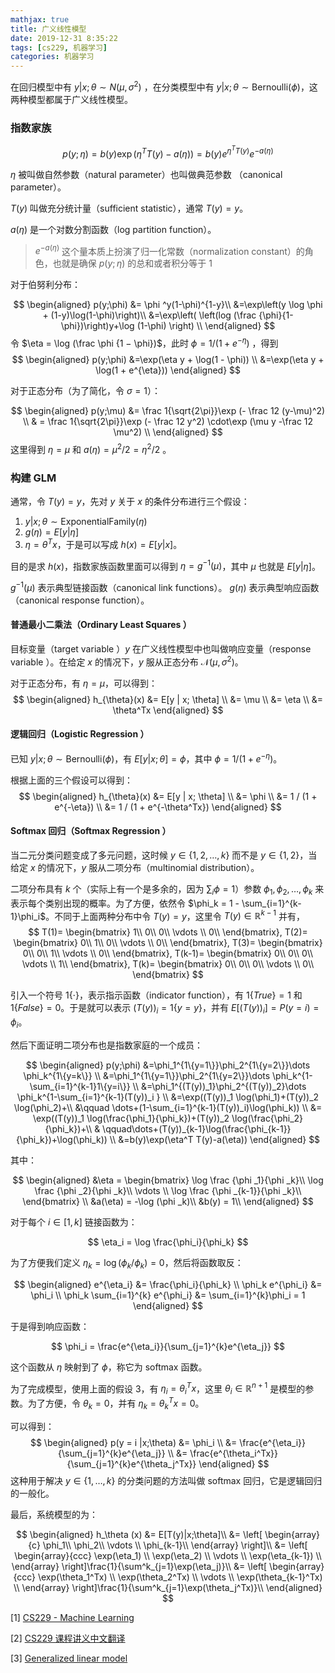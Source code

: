 ```yaml
---
mathjax: true
title: 广义线性模型
date: 2019-12-31 8:35:22
tags: [cs229, 机器学习]
categories: 机器学习
---
```


在回归模型中有 $y|x;\theta \sim N (\mu,\sigma^2)$ ，在分类模型中有 $y|x;\theta \sim \text{Bernoulli}(\phi)$，这两种模型都属于广义线性模型。

### 指数家族

$$
p(y;\eta) =b(y)\exp(\eta^TT(y)-a(\eta)) = b(y)e^{\eta^TT(y)} e^{-a(\eta)}
$$


$\eta$ 被叫做自然参数（natural parameter）也叫做典范参数 （canonical parameter）。

$T(y)$ 叫做充分统计量（sufficient statistic），通常 $T(y) = y$。

<!--more-->


$a(\eta)$ 是一个对数分割函数（log partition function）。

> $e^{−a(\eta)}$ 这个量本质上扮演了归一化常数（normalization constant）的角色，也就是确保 $p(y; \eta)$ 的总和或者积分等于 $1$

对于伯努利分布：

$$
\begin{aligned} p(y;\phi)
&= \phi ^y(1-\phi)^{1-y}\\
&=\exp\left(y \log \phi + (1-y)\log(1-\phi)\right)\\
&=\exp\left( \left(log (\frac {\phi}{1-\phi})\right)y+\log (1-\phi) \right) \\
\end{aligned}
$$
令 $\eta = \log (\frac \phi {1 − \phi})$，此时 $\phi = 1/ (1 + e^{−\eta} )$ ，得到
$$
\begin{aligned}
p(y;\phi) &=\exp(\eta y + \log(1 - \phi)) \\
&=\exp(\eta y + \log(1 + e^{\eta}))
\end{aligned}
$$

对于正态分布（为了简化，令 $\sigma = 1$）：

$$
\begin{aligned} p(y;\mu)
&= \frac 1{\sqrt{2\pi}}\exp (- \frac 12 (y-\mu)^2) \\
& = \frac 1{\sqrt{2\pi}}\exp (- \frac 12 y^2) \cdot\exp (\mu y -\frac 12 \mu^2) \\
\end{aligned}
$$
这里得到 $\eta = \mu$ 和 $a(\eta) = \mu^2/2 = \eta^2/2$ 。

### 构建 GLM

通常，令 $T(y) = y$，先对 $y$ 关于 $x$ 的条件分布进行三个假设：

1. $y | x; \theta \sim \text{ExponentialFamily}(\eta)$
2. $g(\eta) = E[y | \eta]$
3. $\eta = \theta^T x$，于是可以写成 $h(x) = E[y|x]$。

目的是求 $h(x)$，指数家族函数里面可以得到 $\eta = g^{-1}(\mu)$，其中 $\mu$ 也就是 $E[y|\eta]$。

$g^{-1}(\mu)$ 表示典型链接函数（canonical link functions）。
$g(\eta)$ 表示典型响应函数（canonical response function）。

#### 普通最小二乘法（Ordinary Least Squares ）

目标变量（target variable ）$y$ 在广义线性模型中也叫做响应变量（response variable ）。在给定 $x$ 的情况下，$y$ 服从正态分布 $\mathcal{N}(\mu, \sigma^2)$。

对于正态分布，有 $\eta = \mu$，可以得到：
$$
\begin{aligned}
h_{\theta}(x)
&= E[y | x; \theta] \\
&= \mu \\
&= \eta \\
&= \theta^Tx
\end{aligned}
$$

#### 逻辑回归（Logistic Regression ）

已知 $y|x; \theta \sim \text{Bernoulli}(\phi)$，有 $E[y|x; \theta] = \phi$，其中 $\phi = 1/(1 + e^{-\eta})$。

根据上面的三个假设可以得到：
$$
\begin{aligned}
h_{\theta}(x)
&= E[y | x; \theta] \\
&= \phi \\
&= 1 / (1 + e^{-\eta}) \\
&= 1 / (1 + e^{-\theta^Tx})
\end{aligned}
$$

#### Softmax 回归（Softmax Regression ）

当二元分类问题变成了多元问题，这时候 $y \in \{1, 2, \dots, k\}$ 而不是 $y\in\{1, 2\}$，当给定 $x$ 的情况下，$y$ 服从二项分布（multinomial distribution）。

二项分布具有 $k$ 个（实际上有一个是多余的，因为 $\sum_i \phi = 1$）参数 $\phi_1,\phi_2, \dots,\phi _k$ 来表示每个类别出现的概率。为了方便，依然令 $\phi_k = 1 - \sum_{i=1}^{k-1}\phi_i$。不同于上面两种分布中令 $T(y) = y$，这里令 $T(y) \in \mathbb{R}^{k-1}$ 并有，
$$
T(1)= \begin{bmatrix}
1\\ 0\\ 0\\ \vdots \\ 0\\
\end{bmatrix},
T(2)= \begin{bmatrix}
0\\ 1\\ 0\\ \vdots \\ 0\\
\end{bmatrix},
T(3)= \begin{bmatrix}
0\\ 0\\ 1\\ \vdots \\ 0\\
\end{bmatrix},
T(k-1)= \begin{bmatrix}
0\\ 0\\ 0\\ \vdots \\ 1\\
\end{bmatrix},
T(k)= \begin{bmatrix}
0\\ 0\\ 0\\ \vdots \\ 0\\
\end{bmatrix}
$$

引入一个符号 $1\{\cdot\}$，表示指示函数（indicator function），有 $1\{True\} = 1$ 和 $1\{False\} = 0$。于是就可以表示 $(T(y))_i = 1\{y=y\}$，并有 $E[(T(y))_i] = P(y = i) = \phi_i$。

然后下面证明二项分布也是指数家庭的一个成员：

$$
\begin{aligned}
p(y;\phi) &=\phi_1^{1\{y=1\}}\phi_2^{1\{y=2\}}\dots \phi_k^{1\{y=k\}} \\
          &=\phi_1^{1\{y=1\}}\phi_2^{1\{y=2\}}\dots \phi_k^{1-\sum_{i=1}^{k-1}1\{y=i\}} \\
          &=\phi_1^{(T(y))_1}\phi_2^{(T(y))_2}\dots \phi_k^{1-\sum_{i=1}^{k-1}(T(y))_i } \\
          &=\exp((T(y))_1 \log(\phi_1)+(T(y))_2 \log(\phi_2)+\\ &\qquad \dots+(1-\sum_{i=1}^{k-1}(T(y))_i)\log(\phi_k)) \\
          &= \exp((T(y))_1 \log(\frac{\phi_1}{\phi_k})+(T(y))_2 \log(\frac{\phi_2}{\phi_k})+\\ & \qquad\dots+(T(y))_{k-1}\log(\frac{\phi_{k-1}}{\phi_k})+\log(\phi_k)) \\
          &=b(y)\exp(\eta^T T(y)-a(\eta))
\end{aligned}
$$

其中：

$$
\begin{aligned}
&\eta =
    \begin{bmatrix}
      \log \frac {\phi _1}{\phi _k}\\
      \log \frac {\phi _2}{\phi _k}\\
	  \vdots \\
	  \log \frac {\phi _{k-1}}{\phi _k}\\
    \end{bmatrix} \\
&a(\eta) = -\log (\phi _k)\\
&b(y) = 1\\
\end{aligned}
$$

对于每个 $i \in [1, k]$ 链接函数为：

$$
\eta_i = \log \frac{\phi_i}{\phi_k}
$$

为了方便我们定义 $\eta_k = \log(\phi_k/\phi_k) = 0$，然后将函数取反：

$$
\begin{aligned}
e^{\eta_i} &= \frac{\phi_i}{\phi_k} \\
\phi_k e^{\phi_i} &= \phi_i \\
\phi_k \sum_{i=1}^{k} e^{\phi_i} &= \sum_{i=1}^{k}\phi_i = 1
\end{aligned}
$$

于是得到响应函数：

$$
\phi_i = \frac{e^{\eta_i}}{\sum_{j=1}^{k}e^{\eta_j}}
$$

这个函数从 $\eta$ 映射到了 $\phi$，称它为 softmax 函数。

为了完成模型，使用上面的假设 3，有 $\eta_i = \theta_i^T x$，这里 $\theta_i \in \mathbb{R}^{n+1}$ 是模型的参数。为了方便，令 $\theta_k = 0$，并有 $\eta_k = \theta_k^Tx = 0$。

可以得到：
$$
\begin{aligned}
p(y = i |x;\theta) &= \phi_i \\
&= \frac{e^{\eta_i}}{\sum_{j=1}^{k}e^{\eta_j}} \\
&= \frac{e^{\theta_i^Tx}}{\sum_{j=1}^{k}e^{\theta_j^Tx}}
\end{aligned}
$$
这种用于解决 $y \in \{1, \dots, k\}$ 的分类问题的方法叫做 softmax 回归，它是逻辑回归的一般化。

最后，系统模型的为：

$$
\begin{aligned}
h_\theta (x) &= E[T(y)|x;\theta]\\
&= \left[
    \begin{array}{c}
      \phi_1\\
      \phi_2\\
	  \vdots \\
	  \phi_{k-1}\\
    \end{array}
\right]\\
&= \left[
    \begin{array}{ccc}
      \exp(\eta_1) \\
      \exp(\eta_2) \\
	  \vdots \\
	    \exp(\eta_{k-1}) \\
    \end{array}
\right]\frac{1}{\sum^k_{j=1}\exp(\eta_j)}\\
&= \left[
    \begin{array}{ccc}
      \exp(\theta_1^Tx) \\
      \exp(\theta_2^Tx) \\
	  \vdots \\
	    \exp(\theta_{k-1}^Tx) \\
    \end{array}
\right]\frac{1}{\sum^k_{j=1}\exp(\theta_j^Tx)}\\
\end{aligned}
$$

[1] [CS229 - Machine Learning](https://see.stanford.edu/Course/CS229)

[2] [CS229 课程讲义中文翻译](https://kivy-cn.github.io/Stanford-CS-229-CN/)

[3] [Generalized linear model](https://en.wikipedia.org/wiki/Generalized_linear_model)
